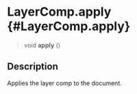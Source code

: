 LayerComp.apply {#LayerComp.apply}
===============

> void **apply** ()

Description
-----------

Applies the layer comp to the document.

